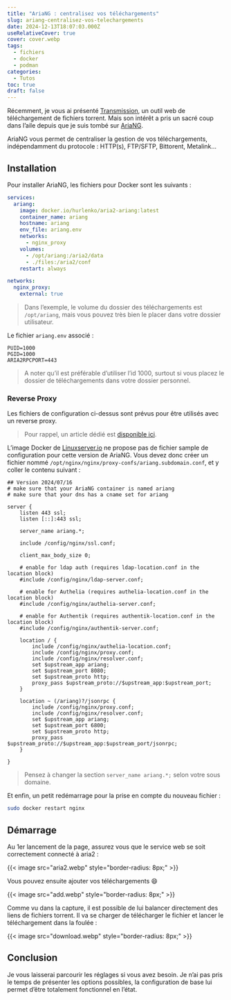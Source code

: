 ```yaml
---
title: "AriaNG : centralisez vos téléchargements"
slug: ariang-centralisez-vos-telechargements
date: 2024-12-13T18:07:03.000Z
useRelativeCover: true
cover: cover.webp
tags:
  - fichiers
  - docker
  - podman
categories:
  - Tutos
toc: true
draft: false
---
```


Récemment, je vous ai présenté [Transmission](/posts/transmission-un-client-torrent-web/), un outil web de téléchargement de fichiers torrent. Mais son intérêt a pris un sacré coup dans l’aile depuis que je suis tombé sur [AriaNG](https://github.com/hurlenko/aria2-ariang-docker).

AriaNG vous permet de centraliser la gestion de vos téléchargements, indépendamment du protocole : HTTP(s), FTP/SFTP, Bittorent, Metalink…

## Installation

Pour installer AriaNG, les fichiers pour Docker sont les suivants :

```yml
services:
  ariang:
    image: docker.io/hurlenko/aria2-ariang:latest
    container_name: ariang
    hostname: ariang
    env_file: ariang.env
    networks:
      - nginx_proxy
    volumes:
      - /opt/ariang:/aria2/data
      - ./files:/aria2/conf
    restart: always

networks:
  nginx_proxy:
    external: true
```

> Dans l’exemple, le volume du dossier des téléchargements est `/opt/ariang`, mais vous pouvez très bien le placer dans votre dossier utilisateur.

Le fichier `ariang.env` associé :

```env
PUID=1000
PGID=1000
ARIA2RPCPORT=443
```

> A noter qu’il est préférable d’utiliser l’id 1000, surtout si vous placez le dossier de téléchargements dans votre dossier personnel.

### Reverse Proxy

Les fichiers de configuration ci-dessus sont prévus pour être utilisés avec un reverse proxy.

> Pour rappel, un article dédié est [disponible ici](/posts/reverse-proxy-nginx/).

L’image Docker de [Linuxserver.io](https://docs.linuxserver.io/general/swag/) ne propose pas de fichier sample de configuration pour cette version de AriaNG. Vous devez donc créer un fichier nommé `/opt/nginx/nginx/proxy-confs/ariang.subdomain.conf`, et y coller le contenu suivant :

```nginx
## Version 2024/07/16
# make sure that your AriaNG container is named ariang
# make sure that your dns has a cname set for ariang

server {
    listen 443 ssl;
    listen [::]:443 ssl;

    server_name ariang.*;

    include /config/nginx/ssl.conf;

    client_max_body_size 0;

    # enable for ldap auth (requires ldap-location.conf in the location block)
    #include /config/nginx/ldap-server.conf;

    # enable for Authelia (requires authelia-location.conf in the location block)
    #include /config/nginx/authelia-server.conf;

    # enable for Authentik (requires authentik-location.conf in the location block)
    #include /config/nginx/authentik-server.conf;

    location / {
        include /config/nginx/authelia-location.conf;
        include /config/nginx/proxy.conf;
        include /config/nginx/resolver.conf;
        set $upstream_app ariang;
        set $upstream_port 8080;
        set $upstream_proto http;
        proxy_pass $upstream_proto://$upstream_app:$upstream_port;
    }

    location ~ (/ariang)?/jsonrpc {
        include /config/nginx/proxy.conf;
        include /config/nginx/resolver.conf;
        set $upstream_app ariang;
        set $upstream_port 6800;
        set $upstream_proto http;
        proxy_pass $upstream_proto://$upstream_app:$upstream_port/jsonrpc;
    }

}
```

> Pensez à changer la section `server_name ariang.*;` selon votre sous domaine.

Et enfin, un petit redémarrage pour la prise en compte du nouveau fichier :

```bash
sudo docker restart nginx
```

## Démarrage

Au 1er lancement de la page, assurez vous que le service web se soit correctement connecté à aria2 :

{{< image src="aria2.webp" style="border-radius: 8px;" >}}

Vous pouvez ensuite ajouter vos téléchargements :smile:

{{< image src="add.webp" style="border-radius: 8px;" >}}

Comme vu dans la capture, il est possible de lui balancer directement des liens de fichiers torrent. Il va se charger de télécharger le fichier et lancer le téléchargement dans la foulée :

{{< image src="download.webp" style="border-radius: 8px;" >}}

## Conclusion

Je vous laisserai parcourir les réglages si vous avez besoin. Je n’ai pas pris le temps de présenter les options possibles, la configuration de base lui permet d’être totalement fonctionnel en l’état.

